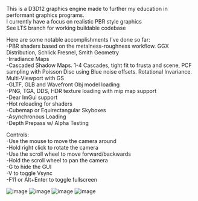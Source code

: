 This is a D3D12 graphics engine made to further my education in performant graphics programs.  
I currently have a focus on realistic PBR style graphics  
See LTS branch for working buildable codebase  

Here are some notable accomplishments I've done so far:  
  -PBR shaders based on the metalness-roughness workflow. GGX Distribution, Schlick Fresnel, Smith Geometry  
  -Irradiance Maps  
  -Cascaded Shadow Maps. 1-4 Cascades, tight fit to frusta and scene, PCF sampling with Poisson Disc using Blue noise offsets. Rotational Invariance. Multi-Viewport with GS  
  -GLTF, GLB and Wavefront Obj model loading  
  -PNG, TGA, DDS, HDR texture loading with mip map support  
  -Dear ImGui support  
  -Hot reloading for shaders  
  -Cubemap or Equirectangular Skyboxes  
  -Asynchronous Loading  
  -Depth Prepass w/ Alpha Testing  

Controls:  
  -Use the mouse to move the camera around  
  -Hold right click to rotate the camera  
  -Use the scroll wheel to move forward/backwards  
  -Hold the scroll wheel to pan the camera  
  -G to hide the GUI  
  -V to toggle Vsync  
  -F11 or Alt+Enter to toggle fullscreen  

![image](https://github.com/user-attachments/assets/9b6bfc77-1d35-4b7c-8b4b-495e69e1ddad)
![image](https://github.com/user-attachments/assets/7fa0fdcb-b506-4afc-8f38-b24d071a49bd)
![image](https://github.com/user-attachments/assets/afea88d9-2b6c-43a4-b704-2993f7d55e26)
![image](https://github.com/user-attachments/assets/503f9e75-3649-4f22-a990-88b2b7fdd08e)

